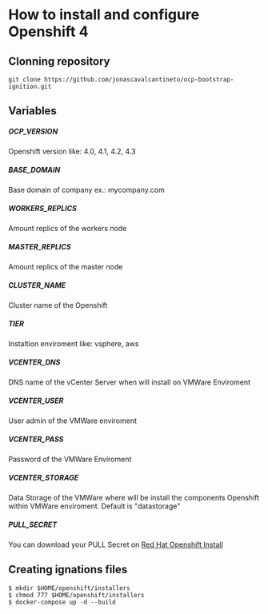 # How to install and configure Openshift 4


## Clonning repository 

```
git clone https://github.com/jonascavalcantineto/ocp-bootstrap-ignition.git
```
## Variables

##### OCP_VERSION
Openshift version like: 4.0, 4.1, 4.2, 4.3
##### BASE_DOMAIN
Base domain of company ex.: mycompany.com
##### WORKERS_REPLICS
Amount replics of the workers node
##### MASTER_REPLICS
Amount replics of the master node
##### CLUSTER_NAME
Cluster name of the Openshift
##### TIER
Instaltion enviroment like: vsphere, aws
##### VCENTER_DNS
DNS name of the vCenter Server when will install on VMWare Enviroment
##### VCENTER_USER
User admin of the VMWare enviroment
##### VCENTER_PASS
Password of the VMWare Enviroment
##### VCENTER_STORAGE
Data Storage of the VMWare where will be install the components Openshift within VMWare enviroment. Default is "datastorage"
##### PULL_SECRET
You can download your PULL Secret on [Red Hat Openshift Install](https://cloud.redhat.com/openshift/install/vsphere/user-provisioned)

## Creating ignations files

```
$ mkdir $HOME/openshift/installers
$ chmod 777 $HOME/openshift/installers
$ docker-compose up -d --build
```